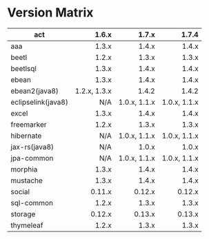 # Version Matrix

| act                |        1.6.x |        1.7.x |        1.7.4 |
| ---                |        ----: |        ----: |        ----: |
| aaa                |        1.3.x |        1.4.x |        1.4.x |
| beetl              |        1.2.x |        1.3.x |        1.3.x | 
| beetlsql           |        1.3.x |        1.4.x |        1.4.x |
| ebean              |        1.3.x |        1.4.x |        1.4.x |
| ebean2(java8)      | 1.2.x, 1.3.x |        1.4.2 |        1.4.2 |
| eclipselink(java8) |          N/A | 1.0.x, 1.1.x | 1.0.x, 1.1.x |
| excel              |        1.3.x |        1.4.x |        1.4.x |
| freemarker         |        1.2.x |        1.3.x |        1.3.x |
| hibernate          |          N/A | 1.0.x, 1.1.x | 1.0.x, 1.1.x |
| jax-rs(java8)      |          N/A |        1.0.x |        1.0.x |
| jpa-common         |          N/A | 1.0.x, 1.1.x | 1.0.x, 1.1.x |
| morphia            |        1.3.x |        1.4.x |        1.4.x |
| mustache           |        1.3.x |        1.4.x |        1.4.x |
| social             |       0.11.x |       0.12.x |       0.12.x |
| sql-common         |        1.2.x |        1.3.x |        1.3.x |
| storage            |       0.12.x |       0.13.x |       0.13.x |
| thymeleaf          |        1.2.x |        1.3.x |        1.3.x |
